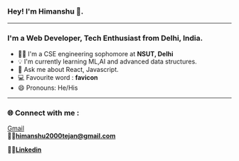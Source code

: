 ### Hey! I'm Himanshu 🙌.
<hr>


### I'm a Web Developer, Tech Enthusiast from Delhi, India.  

* 👨‍🎓 I'm a CSE engineering sophomore at **NSUT, Delhi**  
* 💡 I'm currently learning ML,AI and advanced data structures.  
* 💬 Ask me about React, Javascript.  
* 💻 Favourite word : **favicon**  
* 😄 Pronouns: He/His  


<hr>

### 🌐 Connect with me :
 [Gmail](himanshu2000tejan@gmail.com)  
  🙋‍♂️**himanshu2000tejan@gmail.com** 
    
  👨‍💻[**Linkedin**](https://www.linkedin.com/in/himanshu-tejan-5322711b3/)      

<!--
**Htejan/Htejan** is a ✨ _special_ ✨ repository because its `README.md` (this file) appears on your GitHub profile.

Here are some ideas to get you started:
### I'm a Web Developer, Tech Enthusiast from Delhi, India.

- 🔭 I’m currently working on ...
- 🌱 I’m currently learning ...
- 👯 I’m looking to collaborate on ...
- 🤔 I’m looking for help with ...
- 💬 Ask me about ...
- 📫 How to reach me: ...
- 😄 Pronouns: ...
- ⚡ Fun fact: ...
-->
